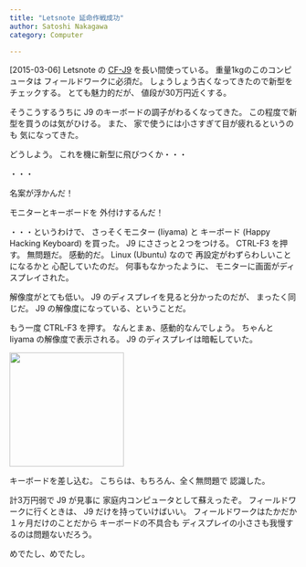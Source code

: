 ```yaml
---
title: "Letsnote 延命作戦成功"
author: Satoshi Nakagawa
category: Computer

---
```


[2015-03-06]  Letsnote の [CF-J9](http://ctlg.panasonic.com/jp/pc/note/CF-J9LY1AHR_spec.html) を長い間使っている。
重量1kgのこのコンピュータは
フィールドワークに必須だ。
しょうしょう古くなってきたので新型をチェックする。
とても魅力的だが、
値段が30万円近くする。

 そうこうするうちに
J9 のキーボードの調子がわるくなってきた。
この程度で新型を買うのは気がひける。
また、
家で使うには小さすぎて目が疲れるというのも
気になってきた。

 どうしよう。
これを機に新型に飛びつくか・・・

 ・・・

 名案が浮かんだ！

<!--more-->

 モニターとキーボードを
外付けするんだ！

 ・・・というわけで、
さっそくモニター (Iiyama) と
キーボード (Happy Hacking Keyboard) を買った。
J9 にささっと２つをつける。
CTRL-F3 を押す。
無問題だ。
感動的だ。
Linux (Ubuntu) なので
再設定がわずらわしいことになるかと
心配していたのだ。
何事もなかったように、
モニターに画面がディスプレイされた。

 解像度がとても低い。
J9 のディスプレイを見ると分かったのだが、
まったく同じだ。
J9 の解像度になっている、ということだ。

 もう一度 CTRL-F3 を押す。
なんとまぁ、感動的なんでしょう。
ちゃんと Iiyama の解像度で表示される。
J9 のディスプレイは暗転していた。

<a href="pict/2015-03-06-display.jpg">
<img src="pict/2015-03-06-display.jpg" alt="" width="200"/></a>

 キーボードを差し込む。
こちらは、もちろん、全く無問題で
認識した。

 計3万円弱で J9 が見事に
家庭内コンピュータとして蘇えったぞ。
フィールドワークに行くときは、
J9 だけを持っていけばいい。
フィールドワークはたかだか１ヶ月だけのことだから
キーボードの不具合も
ディスプレイの小ささも我慢するのは問題ないだろう。

 めでたし、めでたし。

